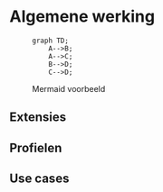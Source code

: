 # Algemene werking


<figure>

```mermaid
graph TD;
    A-->B;
    A-->C;
    B-->D;
    C-->D;
```

<figcaption>Mermaid voorbeeld</figcaption>
</figure>


## Extensies

## Profielen

## Use cases
